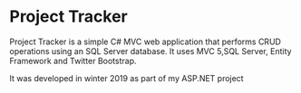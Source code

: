 <h1>Project Tracker</h1>

<p>Project Tracker is a simple C# MVC web application that performs CRUD operations using an SQL Server database.
It uses MVC 5,SQL Server, Entity Framework and Twitter Bootstrap.</p>

<p>It was developed in winter 2019 as part of my ASP.NET project</p>